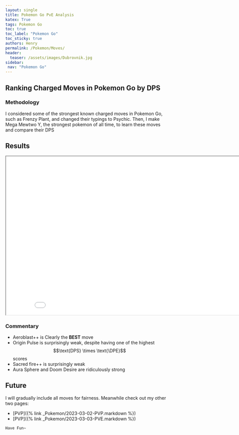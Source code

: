 ```yaml
---
layout: single
title: Pokemon Go PvE Analysis
katex: True
tags: Pokemon Go
toc: true
toc_label: "Pokemon Go"
toc_sticky: true
authors: Henry
permalink: /Pokemon/Moves/
header:
  teaser: /assets/images/Dubrovnik.jpg
sidebar:
 nav: "Pokemon Go"
---
```


## Ranking Charged Moves in Pokemon Go by DPS

### Methodology
I considered some of the strongest known charged moves in Pokemon Go, such as Frenzy Plant, and changed their typings to Psychic. Then, I make Mega Mewtwo Y, the strongest pokemon of all time, to learn these moves and compare their DPS

## Results
<iframe src="/assets/images/Moves1.png" width="868px" height="496px"></iframe>

### Commentary
 - Aeroblast++ is Clearly the **BEST** move
 - Origin Pulse is surprisingly weak, despite having one of the highest $$\text{DPS} \times \text{\DPE}$$ scores
 - Sacred fire++ is surprisingly weak
 - Aura Sphere and Doom Desire are ridiculously strong

## Future
I will gradually include all moves for fairness. Meanwhile check out my other two pages:

 - [PVP]({% link _Pokemon/2023-03-02-PVP.markdown %})
 - [PVP]({% link _Pokemon/2023-03-03-PVE.markdown %})

```bash
Have Fun~
```


